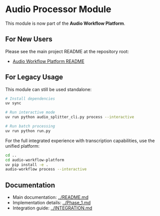 # Audio Processor Module

This module is now part of the **Audio Workflow Platform**.

## For New Users

Please see the main project README at the repository root:
- [Audio Workflow Platform README](../README.md)

## For Legacy Usage

This module can still be used standalone:

```bash
# Install dependencies
uv sync

# Run interactive mode
uv run python audio_splitter_cli.py process --interactive

# Run batch processing
uv run python run.py
```

For the full integrated experience with transcription capabilities, use the unified platform:

```bash
cd ..
cd audio-workflow-platform
uv pip install -e .
audio-workflow process --interactive
```

## Documentation

- Main documentation: [../README.md](../README.md)
- Implementation details: [../Phase_1.md](../Phase_1.md)
- Integration guide: [../INTEGRATION.md](../INTEGRATION.md)